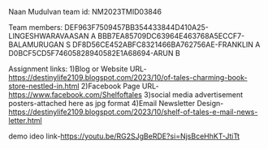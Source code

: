 Naan Mudulvan team id:	NM2023TMID03846

Team members:
DEF963F7509457BB354433844D410A25-LINGESHWARAVAASAN A
BBB7EA85709DC63964E463768A5ECCF7-BALAMURUGAN S
DF8D56CE452ABFC8321466BA762756AE-FRANKLIN A
D0BCF5CD5F74605828940582E1A68694-ARUN B

Assignment links:
1)Blog or Website URL-https://destinylife2109.blogspot.com/2023/10/of-tales-charming-book-store-nestled-in.html
2)Facebook Page URL-https://www.facebook.com/Shelfoftales
3)social media advertisement posters-attached here as jpg format
4)Email Newsletter Design-https://destinylife2109.blogspot.com/2023/10/shelf-of-tales-e-mail-news-letter.html

demo ideo link-https://youtu.be/RG2SJgBeRDE?si=NjsBceHhKT-JtiTt
